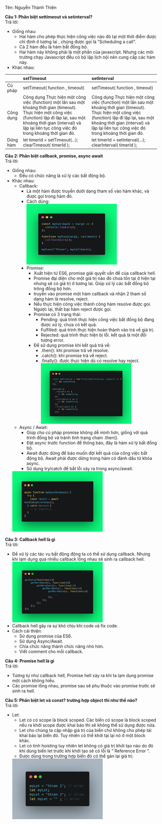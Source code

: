 Tên: Nguyễn Thành Thiện

<b>Câu 1: Phân biệt settimeout và setinterval?</b><br />
Trả lời:

- Giống nhau:
  - Hai hàm cho phép thực hiện công việc nào đó tại một thời điểm được chỉ định ở tương lai , chúng được gọi là “Scheduling a call”.
  - Cả 2 hàm đều là hàm bất đồng bộ.
  - Hai hàm này không phải là một phần của javascript. Nhưng các môi trường chạy Javascript đều có bộ lập lịch nội nên cung cấp các hàm này.
- Khác nhau:

|           | setTimeout                                                                                                                                                                                                                                  | setInterval                                                                                                                                                                                                                                 |
| :-------- | :------------------------------------------------------------------------------------------------------------------------------------------------------------------------------------------------------------------------------------------ | :------------------------------------------------------------------------------------------------------------------------------------------------------------------------------------------------------------------------------------------ |
| Cú pháp   | setTimeout( function , timeout)                                                                                                                                                                                                             | setTimeout( function , timeout)                                                                                                                                                                                                             |
| Công dụng | Công dụng Thực hiện một công việc (function) một lần sau một khoảng thời gian (timeout). Thực hiện một công việc (function) lặp đi lặp lại, sau một khoảng thời gian (interval) và lặp lại liên tục công việc đó trong khoảng thời gian đó. | Công dụng Thực hiện một công việc (function) một lần sau một khoảng thời gian (timeout). Thực hiện một công việc (function) lặp đi lặp lại, sau một khoảng thời gian (interval) và lặp lại liên tục công việc đó trong khoảng thời gian đó. |
| Dừng hàm  | let timerId = setTimeout(...);<br />clearTimeout( timerId );                                                                                                                                                                                | let timerId = setInterval(...);<br />clearInterval( timerId );                                                                                                                                                                              |

<b>Câu 2: Phân biệt callback, promise, async await</b><br />
Trả lời:

- Giống nhau:
  - Đều có chức năng là xử lý các bất động bộ.
- Khác nhau: 
    - Callback: 
        - Là một hàm được truyền dưới dạng tham số vào hàm khác, và được gọi trong hàm đó.<br /> 
        - Cách dùng:<br />
            <img  src='../image/callback.png' width='300px' height='200px' style="text-align:center" />
        - Promise:
            - Xuất hiện từ ES6, promise giải quyết vấn đề của callback hell.
            - Promise đại diện cho một giá trị nào đó chưa tồn tại ở hiện tại nhưng sẽ có giá trị ở tương lai. Giúp xử lý các bất đồng bộ trông đồng bộ hơn.
            - truyền vào promise một hàm callback và  nhận 2 tham số dạng hàm là resolve, reject.
            - Nếu thực hiện công việc thành công hàm resolve được goi. Ngược lại, thất bại hàm reject được gọi.
            - Promise có 3 trạng thái:
                - Pending: quá trình thực hiện công việc bất đồng bộ đang được xử lý, chưa có kết quả.
                - Fulfilled: quá trình thực hiện hoàn thành vào trả về giá trị.
                - Rejected: quá trình thực hiện bị lỗi. kết quả là một đối tượng error.
            - Để sử dụng promise khi kết quả trả về:
                - .then(): khi promise trả về resolve.
                - .catch(): khi promise trả về reject.
                - .finally(): được thực hiện dù có resolve hay reject. <br /><img  src='../image/promise.png' width='300px' height='200px' style="text-align:center" />
    - Async / Await: 
        - Giúp cho cú pháp promise không dễ mình hơn, giống với quá trình đồng bộ và tránh tình trạng chain .then().
        - Đặt async trước function để thông báo, đây là hàm xử lý bất đồng bộ.
        - Await được dừng để báo muốn đợi kết quả của công việc bất động bộ. Await phải được dừng trong hàm có đánh dấu từ khóa async.
        - Sử dụng try/catch để bắt lỗi xảy ra trong async/await.<br />
    <img  src='../image/async_await.png' width='300px' height='200px' style="text-align:center" />

<b>Câu 3: Callback hell là gì</b><br />
Trả lời:

- Để xử lý các tác vụ bất động động ta có thể sử dụng callback. Nhưng khi lạm dụng quá nhiều callback lồng nhau sẽ sinh ra callback hell.<br />
    <img  src='../image/callback-hell.png' width='300px' height='200px' style="text-align:center" />
- Callback hell gây ra sự khó chịu khi code và fix code.
- Cách cải thiện:
    - Sử dụng promise của ES6.
    - Sử dụng Async/Await.
    - Chia chức năng thành chức năng nhỏ hơn.
    - Viết comment cho mỗi callback.

<b>Câu 4: Promise hell là gì</b><br />
Trả lời:

-	Tương tự như callback hell, Promise hell xảy ra khi  ta lạm dụng promise một cách không hiểu.
-	Các promise lồng nhau, promise sau sẽ phụ thuộc vào promise trước sẽ sinh ra hell.

<b>Câu 5: Phân biệt let và const? trường hợp object thì như thế nào?</b><br />
Trả lời:

-	Let:
    +	Let có có scope là block scoped. Các biến có scope là block scoped nếu ra khởi scope được khai báo thì sẽ không thể sử dụng được nữa.
    +	Let cho chúng ta cập nhập giá trị của biến chứ không cho phép tái khai báo lại biến đó. Tuy nhiên có thể khởi tại lại nó ở một block khác.
    +	Let có tính hoisting tuy nhiên let không có giá trị khởi tạo nào do đó khi dùng biến let trước khi khởi tạo sẽ có lỗi là “ Reference Error ”.
    +	Được dùng trong trường hợp biến đó có thể gán lại giá trị.<br />
    <img  src='../image/let.png' width='300px' height='200px' style="text-align:center" />

